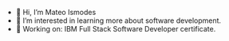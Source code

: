 - 👋 Hi, I’m Mateo Ismodes
- 👀 I’m interested in learning more about software development.
- 🌱 Working on: IBM Full Stack Software Developer certificate.

<!---
matismodes/matismodes is a ✨ special ✨ repository because its `README.md` (this file) appears on your GitHub profile.
You can click the Preview link to take a look at your changes.
--->
